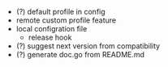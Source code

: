 - (?) default profile in config
- remote custom profile feature
- local configration file
  - release hook
- (?) suggest next version from compatibility
- (?) generate doc.go from README.md
